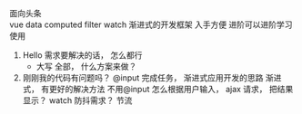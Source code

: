 面向头条  
vue data computed filter  watch
渐进式的开发框架 入手方便 进阶可以进阶学习使用

1. Hello
   需求要解决的话， 怎么都行
   - 大写  全部， 什么方案来做？ 
2. 刚刚我的代码有问题吗？
   @input 完成任务， 渐进式应用开发的思路 
   渐进式， 有更好的解决方法
   不用@input 怎么根据用户输入， ajax 请求， 把结果显示？
   watch
   防抖需求？ 节流